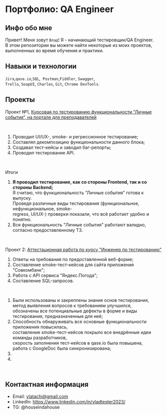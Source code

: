 # Портфолио: QA Engineer 

## Инфо обо мне 

Привет! Меня зовут ``Влад``! Я - начинающий тестировщик/QA Engineer.<br>
В этом репозитории вы можете найти некоторые из моих проектов, выполненных во время обучения и практики.
<br>

## Навыки и технологии
``Jira``,``qase.io``,``SQL``,`` Postman``,``Fiddler``, ``Swagger``, <br>
``Trello``, ``SoapUI``, ``Charles``, ``Git``, ``Chrome DevTools``.




## Проекты

<p> Проект №1, <a href="https://octagonal-chestnut-845.notion.site/1-2-a2c548ca53bd4a52b12f8d2c0ffbe155?pvs=4">Курсовая по тестированию функциональности “Личные события”,
  на портале для преподавателей</a></p> <br>
<ol>
  <li>Проводил UI/UX-, smoke- и регрессионное тестирование;</li>
  <li>Составлял декомпозицию функциональности данного блока;</li>
  <li>Создавал тест-кейсы и заводил баг-репорты;</li>
  <li>Проводил тестирование API.</li>
</ol>
<br>
<p>Итоги</p>
<ol>
  <li><b>Я проводил тестирование, как со стороны Frontend, так и со стороны Backend; </b><br>
  Я считаю, что функциональность “Личные события” готова к выпуску. <br>
  Проведя различные виды тестирования (функциональное, нефункциональное, smoke- <br>
  regress, UI/UX-) проверки показали, что всё работает удобно и понятно.</li>
  <li>Вся функциональность "Личные события" работают валидно, согласно предоставленному ТЗ.</li>
</ol>

<br> 

<p> Проект 2: <a href="https://octagonal-chestnut-845.notion.site/5c1b2bd2111e477f829bf36da18482e3">Аттестационная работа по курсу "Инженер по тестированию"</a></p>
<ol>
  <li>Ответы на требования по предоставленной веб-форме;</li>
  <li>Составление smoke-тест-кейсов для сайта приложения "Совкомбанк";</li>
  <li>Работа с API сервиса "Яндекс.Погода";</li>
  <li>Составление SQL-запросов.</li>
</ol>
<br>
<ol>
  <li>Были использованы и закреплены знания основ тестирования, <br>
  метод выявления вопросов к требованиям улучшился, <br>
  обозначены все потенциальные дефекты в форме и виды тестирования, предназначенные для неё;</li>
  <li>Способность обнаруживать все основные функциональности приложения повысилась, <br>
  составление smoke-тест-кейсов покрыло все внедрённые идеи команды разработчиков, <br>
  скорость заполнения тест-кейсов в qase.io была повышена, <br>
  работа с GoogleDoc была синхронизирована;</li>
  <li></li>
  <li></li>
</ol>
<br>

## Контактная информация
- Email: vlatachi@gmail.com
- LinkedIn: https://www.linkedin.com/in/vladtester2023/
- TG: @houseindahouse
